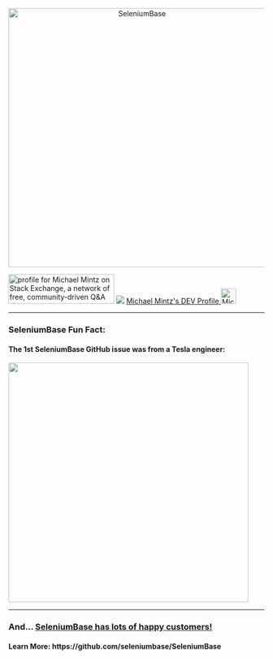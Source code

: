 <!--
**mdmintz/mdmintz** is a ✨ _special_ ✨ repository because its `README.md` (this file) appears on your GitHub profile.

Here are some ideas to get you started:

- 🔭 I’m currently working on ...
- 🌱 I’m currently learning ...
- 👯 I’m looking to collaborate on ...
- 🤔 I’m looking for help with ...
- 💬 Ask me about ...
- 📫 How to reach me: ...
- 😄 Pronouns: ...
- ⚡ Fun fact: ...
-->

<p align="center">
  <a href="https://github.com/seleniumbase/SeleniumBase/"><img align="center" src="https://seleniumbase.github.io/cdn/img/sb_media_logo_t7.png" alt="SeleniumBase" width="510" /></a>
</p>

<p><a href="https://stackexchange.com/users/9494775/michael-mintz"><img src="https://stackexchange.com/users/flair/9494775.png" width="208" height="58" alt="profile for Michael Mintz on Stack Exchange, a network of free, community-driven Q&amp;A sites" title="profile for Michael Mintz on Stack Exchange, a network of free, community-driven Q&amp;A sites" /></a>
  <img src="https://komarev.com/ghpvc/?username=mdmintz&color=green">
  <a href="https://dev.to/mintzworld">
  <span>Michael Mintz's DEV Profile</span>
  <img src="https://d2fltix0v2e0sb.cloudfront.net/dev-badge.svg" alt="Michael Mintz's DEV Profile" height="30" width="30">
</a>
</p>

<hr />

<h3><b>SeleniumBase</b> Fun Fact:</h3>
<h4>The 1st SeleniumBase GitHub issue was from a Tesla engineer:</h4><div></div>
<a href="https://github.com/seleniumbase/SeleniumBase/issues/35"><img src="https://seleniumbase.github.io/other/first_issue.png" width="472"></a>

<hr />

<h3>And... <a href="https://github.com/seleniumbase/SeleniumBase/blob/master/help_docs/happy_customers.md">SeleniumBase has lots of happy customers!</a></h3>

<h4>Learn More: https://github.com/seleniumbase/SeleniumBase</h4>
